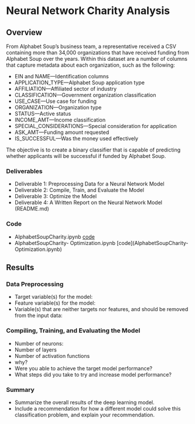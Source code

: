 # Neural Network Charity Analysis

## Overview

From Alphabet Soup’s business team, a representative received a CSV containing more than 34,000 organizations that have received funding from Alphabet Soup over the years. Within this dataset are a number of columns that capture metadata about each organization, such as the following:
- EIN and NAME—Identification columns
- APPLICATION_TYPE—Alphabet Soup application type
- AFFILIATION—Affiliated sector of industry
- CLASSIFICATION—Government organization classification
- USE_CASE—Use case for funding
- ORGANIZATION—Organization type
- STATUS—Active status
- INCOME_AMT—Income classification
- SPECIAL_CONSIDERATIONS—Special consideration for application
- ASK_AMT—Funding amount requested
- IS_SUCCESSFUL—Was the money used effectively

The objective is to create a binary classifier that is capable of predicting whether applicants will be successful if funded by Alphabet Soup.

### Deliverables

- Deliverable 1: Preprocessing Data for a Neural Network Model
- Deliverable 2: Compile, Train, and Evaluate the Model
- Deliverable 3: Optimize the Model
- Deliverable 4: A Written Report on the Neural Network Model (README.md)

### Code

- AlphabetSoupCharity.ipynb [code](AlphabetSoupCharity.ipynb)
- AlphabetSoupCharity- Optimization.ipynb [code](AlphabetSoupCharity- Optimization.ipynb)

## Results

### Data Preprocessing
- Target variable(s) for the model:
- Feature variable(s) for the model:
- Variable(s) that are neither targets nor features, and should be removed from the input data:

### Compiling, Training, and Evaluating the Model
- Number of neurons:
- Number of layers
- Number of activation functions
- why?
- Were you able to achieve the target model performance?
- What steps did you take to try and increase model performance?

### Summary

- Summarize the overall results of the deep learning model. 
- Include a recommendation for how a different model could solve this classification problem, and explain your recommendation.


